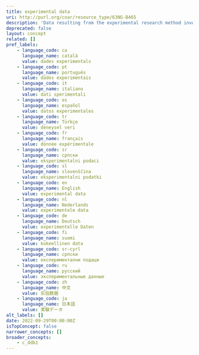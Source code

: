 ```yaml
---
title: experimental data
uri: http://purl.org/coar/resource_type/63NG-B465
description: 'Data resulting from the experimental research method involving the manipulation of some or all of the independent variables included in the hypotheses. [Source: Adapted from https://ddialliance.org/Specification/DDI-CV/ModeOfCollection_3.0.html]'
deprecated: false
layout: concept
related: []
pref_labels:
    - language_code: ca
      language_name: català
      value: dades experimentals
    - language_code: pt
      language_name: português
      value: dados experimentais
    - language_code: it
      language_name: italiano
      value: dati sperimentali
    - language_code: es
      language_name: español
      value: datos experimentales
    - language_code: tr
      language_name: Türkçe
      value: deneysel veri
    - language_code: fr
      language_name: français
      value: donnée expérimentale
    - language_code: sr
      language_name: српски
      value: eksperimentalni podaci
    - language_code: sl
      language_name: slovenščina
      value: eksperimentalni podatki
    - language_code: en
      language_name: English
      value: experimental data
    - language_code: nl
      language_name: Nederlands
      value: experimentele data
    - language_code: de
      language_name: Deutsch
      value: experimentelle Daten
    - language_code: fi
      language_name: suomi
      value: kokeellinen data
    - language_code: sr-cyrl
      language_name: српски
      value: експериментални подаци
    - language_code: ru
      language_name: русский
      value: экспериментальные данные
    - language_code: zh
      language_name: 中文
      value: 实验数据
    - language_code: ja
      language_name: 日本語
      value: 実験データ
alt_labels: []
date: 2022-09-29T00:00:00Z
isTopConcept: false
narrower_concepts: []
broader_concepts:
    - c_ddb1
---
```


